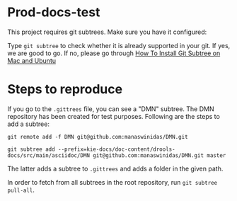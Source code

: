 # Prod-docs-test

This project requires git subtrees. Make sure you have it configured:

Type `git subtree` to check whether it is already supported in your git. If yes, we are good to go. If no, please go through [How To Install Git Subtree on Mac and Ubuntu](https://codeengineered.com/blog/how-to-install-git-subtree/)

# Steps to reproduce

If you go to the `.gittrees` file, you can see a "DMN" subtree. The DMN repository has been created for test purposes. Following are the steps to add a subtree:

`git remote add -f DMN git@github.com:manaswinidas/DMN.git`

`git subtree add --prefix=kie-docs/doc-content/drools-docs/src/main/asciidoc/DMN git@github.com:manaswinidas/DMN.git master`

The latter adds a subtree to `.gittrees` and adds a folder in the given path.

In order to fetch from all subtrees in the root repository, run `git subtree pull-all`.